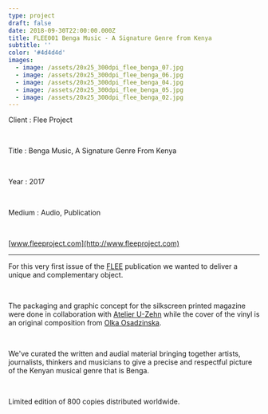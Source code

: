 ```yaml
---
type: project
draft: false
date: 2018-09-30T22:00:00.000Z
title: FLEE001 Benga Music - A Signature Genre from Kenya
subtitle: ''
color: '#4d4d4d'
images:
  - image: /assets/20x25_300dpi_flee_benga_07.jpg
  - image: /assets/20x25_300dpi_flee_benga_06.jpg
  - image: /assets/20x25_300dpi_flee_benga_04.jpg
  - image: /assets/20x25_300dpi_flee_benga_05.jpg
  - image: /assets/20x25_300dpi_flee_benga_02.jpg
---
```

Client : Flee Project

<br/>

Title : Benga Music, A Signature Genre From Kenya

<br/>

Year : 2017

</br>

Medium : Audio, Publication

<br/>

[www.fleeproject.com](http://www.fleeproject.com)

- - -

For this very first issue of the [FLEE](http://www.fleeproject.com) publication we wanted to deliver a unique and complementary object.

</br>

The packaging and graphic concept for the silkscreen printed magazine were done in collaboration with [Atelier U-Zehn](http://u-zehn.ch/) while the cover of the vinyl is an original composition from [Olka Osadzinska](http://www.aleosa.com/).

</br>

We've curated the written and audial material bringing together artists, journalists, thinkers and musicians to give a precise and respectful picture of the Kenyan musical genre that is Benga.

</br>

Limited edition of 800 copies distributed worldwide.
